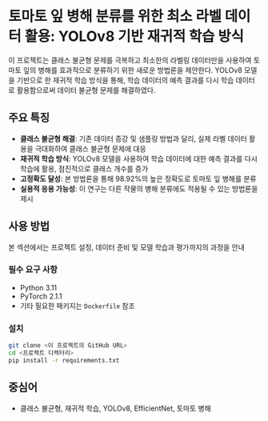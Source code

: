 # 토마토 잎 병해 분류를 위한 최소 라벨 데이터 활용: YOLOv8 기반 재귀적 학습 방식

이 프로젝트는 클래스 불균형 문제를 극복하고 최소한의 라벨링 데이터만을 사용하여 토마토 잎의 병해를 효과적으로 분류하기 위한 새로운 방법론을 제안한다. YOLOv8 모델을 기반으로 한 재귀적 학습 방식을 통해, 학습 데이터의 예측 결과를 다시 학습 데이터로 활용함으로써 데이터 불균형 문제를 해결하였다.

## 주요 특징

- **클래스 불균형 해결**: 기존 데이터 증강 및 샘플링 방법과 달리, 실제 라벨 데이터 활용을 극대화하여 클래스 불균형 문제에 대응
- **재귀적 학습 방식**: YOLOv8 모델을 사용하여 학습 데이터에 대한 예측 결과를 다시 학습에 활용, 점진적으로 클래스 개수를 증가
- **고정확도 달성**: 본 방법론을 통해 98.92%의 높은 정확도로 토마토 잎 병해를 분류
- **실용적 응용 가능성**: 이 연구는 다른 작물의 병해 분류에도 적용될 수 있는 방법론을 제시

## 사용 방법

본 섹션에서는 프로젝트 설정, 데이터 준비 및 모델 학습과 평가까지의 과정을 안내

### 필수 요구 사항

- Python 3.11
- PyTorch 2.1.1
- 기타 필요한 패키지는 `Dockerfile` 참조
  

### 설치

```bash
git clone <이 프로젝트의 GitHub URL>
cd <프로젝트 디렉터리>
pip install -r requirements.txt
```

## 중심어

-  클래스 불균형, 재귀적 학습, YOLOv8, EfficientNet, 토마토 병해
